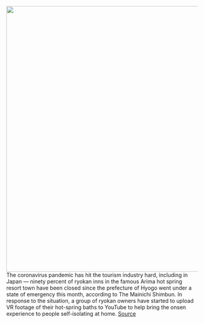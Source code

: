 <img src='https://cdn.vox-cdn.com/thumbor/VrngqWygK6iCPfmHceCEVoVya28=/0x0:1510x1004/1200x800/filters:focal(635x382:875x622)/cdn.vox-cdn.com/uploads/chorus_image/image/66693858/Screen_Shot_2020_04_23_at_13.46.08.0.png' width='700px' /><br/>
The coronavirus pandemic has hit the tourism industry hard, including in Japan — ninety percent of ryokan inns in the famous Arima hot spring resort town have been closed since the prefecture of Hyogo went under a state of emergency this month, according to The Mainichi Shimbun. In response to the situation, a group of ryokan owners have started to upload VR footage of their hot-spring baths to YouTube to help bring the onsen experience to people self-isolating at home.
<a href='https://www.theverge.com/2020/4/23/21232323/japanese-hot-spring-resorts-vr-onsen-arima-youtube'> Source <a/>